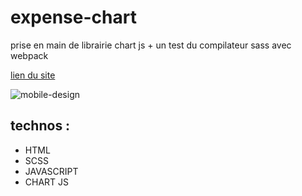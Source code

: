 # expense-chart
prise en main de librairie chart js + un test du compilateur sass avec webpack

[lien du site](https://derejeg.promo-106.codeur.online/expense-charte/)

![mobile-design](https://user-images.githubusercontent.com/95926729/169712844-ee88a8a2-7639-4c4c-a1d1-5ab12250652c.jpg)



## technos : 
- HTML
- SCSS
- JAVASCRIPT
- CHART JS
